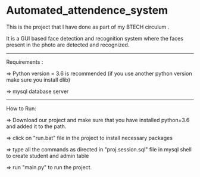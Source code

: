 # Automated_attendence_system

This is the project that I have done as part of my BTECH circulum . 

It is a GUI based face detection and recognition system where the faces present in the photo are detected and recognized.

-------------------------------------------------------------------------------------------------------------------------------

Requirements  :

=> Python version = 3.6 is recommended (if you use another python version make sure you install dlib)

=> mysql database server

-------------------------------------------------------------------------------------------------------------------------------

How to Run:

=> Download our project and make sure that you have installed python=3.6 and added it to the path.

=> click on "run.bat" file in the project to install necessary packages

=> type all the commands as directed in "proj.session.sql" file in mysql shell to create student and admin table

=> run "main.py" to run the project.

